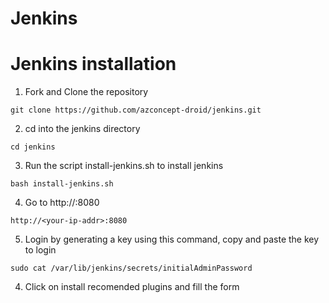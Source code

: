 # Jenkins

Jenkins installation
======
1. Fork and Clone the repository
```
git clone https://github.com/azconcept-droid/jenkins.git
```
2. cd into the jenkins directory
```
cd jenkins
```
3. Run the script install-jenkins.sh to install jenkins
```
bash install-jenkins.sh
```
4. Go to http://<your-ip-address>:8080
```
http://<your-ip-addr>:8080
```
5. Login by generating a key using this command, copy and paste the key to login
```
sudo cat /var/lib/jenkins/secrets/initialAdminPassword
```
4. Click on install recomended plugins and fill the form

